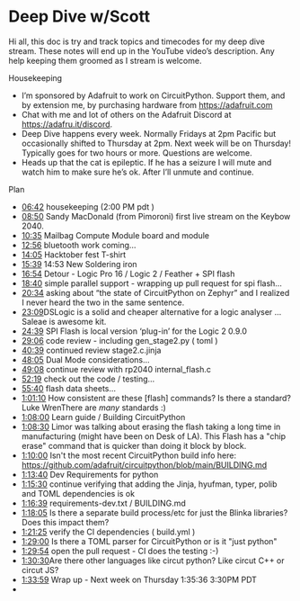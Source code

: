 # Deep Dive w/Scott


Hi all, this doc is try and track topics and timecodes for my deep dive stream. These notes will end up in the YouTube video’s description. Any help keeping them groomed as I stream is welcome.


Housekeeping
* I’m sponsored by Adafruit to work on CircuitPython. Support them, and by extension me, by purchasing hardware from https://adafruit.com
* Chat with me and lot of others on the Adafruit Discord at https://adafru.it/discord.
* Deep Dive happens every week. Normally Fridays at 2pm Pacific but occasionally shifted to Thursday at 2pm. Next week will be on Thursday! Typically goes for two hours or more. Questions are welcome.
* Heads up that the cat is epileptic. If he has a seizure I will mute and watch him to make sure he’s ok. After I’ll unmute and continue.


Plan


* [06:42](https://www.youtube.com/watch?v=VIDEO_2021_03_19?t=402) housekeeping  (2:00 PM pdt )
* [08:50](https://www.youtube.com/watch?v=VIDEO_2021_03_19?t=530) Sandy MacDonald (from Pimoroni) first live stream on the Keybow 2040.
* [10:35](https://www.youtube.com/watch?v=VIDEO_2021_03_19?t=635) Mailbag Compute Module board and module
* [12:56](https://www.youtube.com/watch?v=VIDEO_2021_03_19?t=776) bluetooth work coming…
* [14:05](https://www.youtube.com/watch?v=VIDEO_2021_03_19?t=845) Hacktober fest T-shirt
* [15:39](https://www.youtube.com/watch?v=VIDEO_2021_03_19?t=939) 14:53 New Soldering iron
* [16:54](https://www.youtube.com/watch?v=VIDEO_2021_03_19?t=1014) Detour - Logic Pro 16 / Logic 2 / Feather + SPI flash
* [18:40](https://www.youtube.com/watch?v=VIDEO_2021_03_19?t=1120) simple parallel support - wrapping up pull request for spi flash…
* [20:34](https://www.youtube.com/watch?v=VIDEO_2021_03_19?t=1234) asking about “the state of CircuitPython on Zephyr” and I realized I never heard the two in the same sentence.
* [23:09](https://www.youtube.com/watch?v=VIDEO_2021_03_19?t=1389) ​DSLogic is a solid and cheaper alternative for a logic analyser … Saleae is awesome kit.
* [24:39](https://www.youtube.com/watch?v=VIDEO_2021_03_19?t=1479) SPI Flash is local version ‘plug-in’ for the Logic 2  0.9.0
* [29:06](https://www.youtube.com/watch?v=VIDEO_2021_03_19?t=1746) code review - including gen_stage2.py ( toml )
* [40:39](https://www.youtube.com/watch?v=VIDEO_2021_03_19?t=2439) continued review stage2.c.jinja
* [48:05](https://www.youtube.com/watch?v=VIDEO_2021_03_19?t=2885) Dual Mode considerations…
* [49:08](https://www.youtube.com/watch?v=VIDEO_2021_03_19?t=2948) continue review with rp2040  internal_flash.c
* [52:19](https://www.youtube.com/watch?v=VIDEO_2021_03_19?t=3139) check out the code / testing…
* [55:40](https://www.youtube.com/watch?v=VIDEO_2021_03_19?t=3340) flash data sheets…
* [1:01:10](https://www.youtube.com/watch?v=VIDEO_2021_03_19?t=3670) How consistent are these [flash] commands? Is there a standard?
Luke Wren​There are *many* standards :)
* [1:08:00](https://www.youtube.com/watch?v=VIDEO_2021_03_19?t=4080) Learn guide / Building CircuitPython
* [1:08:30](https://www.youtube.com/watch?v=VIDEO_2021_03_19?t=4110) Limor was talking about erasing the flash taking a long time in manufacturing (might have been on Desk of LA). This Flash has a "chip erase" command that is quicker than doing it block by block.
* [1:10:00](https://www.youtube.com/watch?v=VIDEO_2021_03_19?t=4200) Isn't the most recent CircuitPython build info here: https://github.com/adafruit/circuitpython/blob/main/BUILDING.md
* [1:13:40](https://www.youtube.com/watch?v=VIDEO_2021_03_19?t=4420) Dev Requirements for python
* [1:15:30](https://www.youtube.com/watch?v=VIDEO_2021_03_19?t=4530) continue verifying that adding the Jinja, hyufman, typer, polib and TOML dependencies is ok
* [1:16:39](https://www.youtube.com/watch?v=VIDEO_2021_03_19?t=4599) requirements-dev.txt  / BUILDING.md
* [1:18:05](https://www.youtube.com/watch?v=VIDEO_2021_03_19?t=4685) Is there a separate build process/etc for just the Blinka libraries? Does this impact them?
* [1:21:25](https://www.youtube.com/watch?v=VIDEO_2021_03_19?t=4885) verify the CI dependencies ( build.yml )
* [1:29:00](https://www.youtube.com/watch?v=VIDEO_2021_03_19?t=5340) Is there a TOML parser for CircuitPython or is it "just python"
* [1:29:54](https://www.youtube.com/watch?v=VIDEO_2021_03_19?t=5394) open the pull request - CI does the testing :-)
* [1:30:30](https://www.youtube.com/watch?v=VIDEO_2021_03_19?t=5430) ​Are there other languages like circut python? Like circut C++ or circut JS?
* [1:33:59](https://www.youtube.com/watch?v=VIDEO_2021_03_19?t=5639) Wrap up - Next week on Thursday
1:35:36 3:30PM PDT
*
